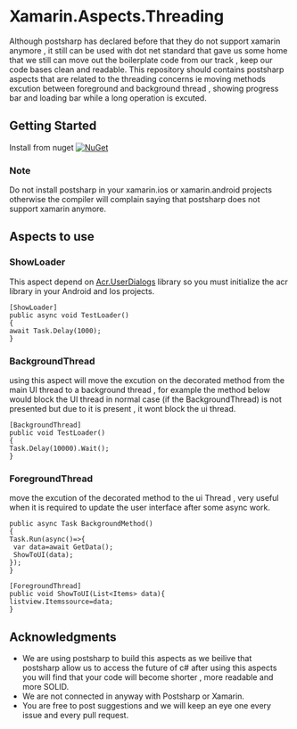 # Xamarin.Aspects.Threading
Although  postsharp has declared before that they do not support xamarin anymore , it still can be used with dot net standard that gave us some home that we still can move out the boilerplate code from our track , keep our code bases clean and readable. 
This repository should contains postsharp aspects that are related to the threading concerns ie moving methods excution between foreground and background thread , showing progress bar and loading bar while a long operation is excuted.


## Getting Started
Install from nuget 
[![NuGet](https://img.shields.io/nuget/v/Nuget.Core.svg?style=flat-square)](https://www.nuget.org/packages/Xamarin.Aspects.Threading/1.0.0)

### Note

Do not install postsharp in your xamarin.ios or xamarin.android projects otherwise the compiler will complain saying that postsharp does not support xamarin anymore.


## Aspects to use

### ShowLoader
This aspect depend on [Acr.UserDialogs](https://github.com/aritchie/userdialogs) library so you must initialize the acr library in your Android and Ios projects.

    [ShowLoader]
    public async void TestLoader()
    {
    await Task.Delay(1000);
    }
    
### BackgroundThread
using this aspect will move the excution on the decorated method from the main UI thread to a background thread , for example the method below would block the UI thread in normal case (if the BackgroundThread) is not presented but due to it is present , it wont block the ui thread. 
    
    [BackgroundThread]
    public void TestLoader()
    {
    Task.Delay(10000).Wait();
    }
    
### ForegroundThread
move the excution of the decorated method to the ui Thread , very useful when it is required to update the user interface after some async work.

    public async Task BackgroundMethod()
    {
    Task.Run(async()=>{
     var data=await GetData();
     ShowToUI(data);
    });
    }
    
    [ForegroundThread]
    public void ShowToUI(List<Items> data){
    listview.Itemssource=data;
    }
    
## Acknowledgments

* We are using postsharp to build this aspects as we beilive that postsharp allow us to access the future of c# after using this aspects you will find that your code will become shorter , more readable and more SOLID.
* We are not connected in anyway with Postsharp or Xamarin. 
* You are free to post suggestions and we will keep an eye one every issue and every pull request.


